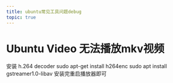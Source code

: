 ```yaml
---
title: ubuntu常见工具问题debug
topic: true
---
```


# Ubuntu Video 无法播放mkv视频
安装 h.264 decoder
sudo apt-get install h264enc
sudo apt install gstreamer1.0-libav
安装完重启播放器即可
